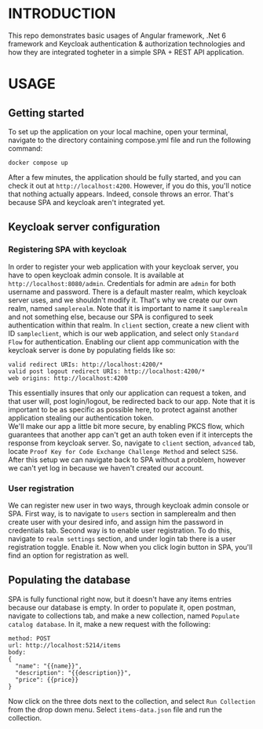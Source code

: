 # INTRODUCTION
This repo demonstrates basic usages of Angular framework, .Net 6 framework and Keycloak authentication & authorization technologies and how they are integrated
togheter in a simple SPA + REST API application.

# USAGE
## Getting started
To set up the application on your local machine, open your terminal, navigate to the directory containing compose.yml file and run the following command:
```
docker compose up
```
After a few minutes, the application should be fully started, and you can check it out at `http://localhost:4200`. However, if you do this, you'll notice that
nothing actually appears. Indeed, console throws an error. That's because SPA and keycloak aren't integrated yet.

## Keycloak server configuration
### Registering SPA with keycloak
In order to register your web application with your keycloak server, you have to open keycloak admin console. It is available at `http://localhost:8080/admin`.
Credentials for admin are `admin` for both username and password.
There is a default master realm, which keycloak server uses, and we shouldn't modify it. That's why we create our own realm, named `samplerealm`. Note that
it is important to name it `samplerealm` and not something else, because our SPA is configured to seek authentication within that realm.
In `client` section, create a new client with ID `sampleclient`, which is our web application, and select only `Standard Flow` for authentication.
Enabling our client app communication with the keycloak server is done by populating fields like so:
```
valid redirect URIs: http://localhost:4200/*
valid post logout redirect URIs: http://localhost:4200/*
web origins: http://localhost:4200
```
This essentially insures that only our application can request a token, and that user will, post login/logout, be redirected back to our app. Note that it is important
to be as specific as possible here, to protect against another application stealing our authentication token.  
We'll make our app a little bit more secure, by enabling PKCS flow, which guarantees that another app can't get an auth token even if it intercepts the response from
keycloak server. So, navigate to `client` section, `advanced` tab, locate `Proof Key for Code Exchange Challenge Method` and select `S256`.  
After this setup we can navigate back to SPA without a problem, however we can't yet log in because we haven't created our account.

### User registration
We can register new user in two ways, through keycloak admin console or SPA.
First way, is to navigate to `users` section in samplerealm and then create user with your desired info,
and assign him the password in credentials tab.
Second way is to enable user registration. To do this, navigate to `realm settings` section, and under login tab there is
a user registration toggle. Enable it. Now when you click login button in SPA, you'll find an option for registration as well.

## Populating the database
SPA is fully functional right now, but it doesn't have any items entries because our database is empty. In order to populate it,
open postman, navigate to collections tab, and make a new collection, named `Populate catalog database`. In it, make a new request
with the following: 
```
method: POST
url: http://localhost:5214/items
body:
{
  "name": "{{name}}",
  "description": "{{description}}",
  "price": {{price}}
}
```
Now click on the three dots next to the collection, and select `Run Collection` from the drop down menu. Select `items-data.json` file
and run the collection.
